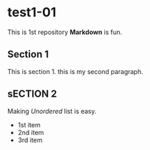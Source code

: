 # test1-01

This is 1st repository
**Markdown** is fun.

## Section 1
This is section 1.
this is my second paragraph.

## sECTION 2
Making *Unordered* list is easy.

- 1st item
- 2nd item
- 3rd item
